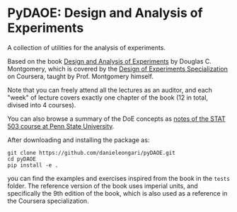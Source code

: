 # PyDAOE: Design and Analysis of Experiments

A collection of utilities for the analysis of experiments.

Based on the book [Design and Analysis of Experiments](https://www.wiley.com/en-us/Design+and+Analysis+of+Experiments%2C+10th+Edition-p-9781119492443) by Douglas C. Montgomery,
which is covered by the [Design of Experiments Specialization](https://www.coursera.org/specializations/design-experiments) on Coursera, taught by Prof. Montgomery himself.

Note that you can freely attend all the lectures as an auditor, and each "week" of lecture covers 
exactly one chapter of the book (12 in total, divised into 4 courses).

You can also browse a summary of the DoE concepts as [notes of the STAT 503 course at Penn State University](https://online.stat.psu.edu/stat503/home).

After downloading and installing the package as:
```
git clone https://github.com/danieleongari/pyDAOE.git
cd pyDAOE
pip install -e .
```
you can find the examples and exercises inspired from the book in the `tests` folder.
The reference version of the book uses imperial units, and specifically the 9th edition of the book, 
which is also used as a reference in the Coursera specialization.